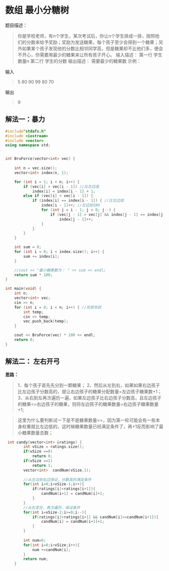 # 数组 最小分糖树

题目描述：

> 你是学校老师，有n个学生，某次考试后，你让n个学生排成一排，按照他们的分数来给予奖励；奖励为发送糖果，每个孩子至少会得到一个糖果；另外如果某个孩子发现他的分数比相邻同学高，但是糖果却不比他们多，便会不开心，你需要用最少的糖果来让所有孩子开心。
> 输入描述： 第一行 学生数量n 第二行 学生的分数
> 输出描述： 需要最少的糖果数
> 示例：

输入

> 5
> 80 90 99 80 70

输出

> 9

## 解法一：暴力

```cpp
#include"stdafx.h"
#include <iostream>
#include <vector>
using namespace std;


int BruForce(vector<int> vec) {
	
	int n = vec.size();
	vector<int> index(n, 1);

	for (int i = 1; i < n; i++) {
		if (vec[i] > vec[i - 1]) //比左边高
			index[i] = index[i - 1] + 1;
		else if (vec[i] < vec[i - 1]) {
			if (index[i] == index[i - 1]) { //比左边低
				index[i - 1]++; //左边加100
				for (int j = i - 1; j > 0; j--) {
					if (vec[j - 1] > vec[j] && index[j - 1] == index[j]) //判断左边孩子糖果加1后是否影响到左边孩子的左边
						index[j - 1]++;
				}
			}
		}
	}

	int sum = 0;
	for (int i = 0; i < index.size(); i++) {
		sum += index[i];
	}

	//cout << "最小糖果数为： " << sum << endl;
	return sum * 100;
}

int main(void) {
	int n;
	vector<int> vec;
	cin >> n;
	for (int i = 0; i < n; i++) { //存放年龄
		int temp;
		cin >> temp;
		vec.push_back(temp);
	}

	cout << BruForce(vec) * 100 << endl;
	return 0;
}

```

## 解法二： 左右开弓

**思路：**

> 1、每个孩子首先先分到一颗糖果；
> 2、然后从左到右，如果如果右边孩子比左边孩子分数高的，就让右边孩子的糖果分配数量=左边孩子糖果数+1；
> 3、从右到左再次遍历一遍，如果左边孩子比右边孩子分数高，且左边孩子的糖果<=右边孩子的糖果，则将左边孩子的糖果数量=右边孩子糖果数量+1;

> 这里为什么要判断试一下是不是糖果数量<=，因为第一轮可能会有一些本身权重就比左边低的，这时候糖果数量已经满足条件了，再+1反而影响了最小糖果数量总数；

```cpp
 int candy(vector<int> &ratings) {
        int vSize = ratings.size();
        if(vSize ==0)
            return 0;
        if(vSize ==1)
            return 1;
        vector<int>  candNum(vSize,1);
        
        //从左边到右边保证，分数高的满足条件
        for(int i=0;i<vSize-1;i++){
            if(ratings[i]<ratings[i+1]){
                candNum[i+1] = candNum[i]+1;
            }
        }
        //从右至左，再次遍历，保证条件
        for(int i=vSize-2;i>=0;i--){
            if(ratings[i]>ratings[i+1] && candNum[i]<=candNum[i+1]){
                candNum[i] = candNum[i+1]+1;
            }
        }
     
        int num=0;
        for(int i=0;i<vSize;i++){
            num +=candNum[i];
        }
        return num;
    }

```

